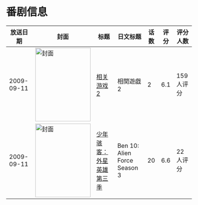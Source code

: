 # 番剧信息

|放送日期|封面|标题|日文标题|话数|评分|评分人数|
|---|---|---|---|---|---|---|
|2009-09-11|<img src="https://bangumi.tv/img/no_icon_subject.png" alt="封面" style="width:150px;height:200px;object-fit:cover;">|[相关游戏2](https://bangumi.tv/subject/74446)|相関遊戯 2|2|6.1|159人评分|
|2009-09-11|<img src="https://lain.bgm.tv/pic/cover/c/23/80/277172_911dz.jpg" alt="封面" style="width:150px;height:200px;object-fit:cover;">|[少年骇客：外星英雄 第三季](https://bangumi.tv/subject/277172)|Ben 10: Alien Force Season 3|20|6.6|22人评分|
